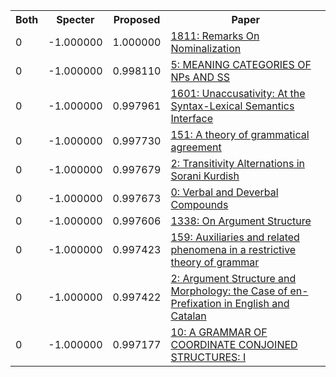 <html><table><tr>
<th>Both</th>
<th>Specter</th>
<th>Proposed</th>
<th>Paper</th>
</tr>
<tr>
<td>0</td>
<td>-1.000000</td>
<td>1.000000</td>
<td><a href="https://www.semanticscholar.org/paper/a341279eab673f136a1f3347eed49c3d3ef07820">1811: Remarks On Nominalization</a></td>
</tr>
<tr>
<td>0</td>
<td>-1.000000</td>
<td>0.998110</td>
<td><a href="https://www.semanticscholar.org/paper/103cc014e1a58ecf1335dec003a84ace96138a79">5: MEANING CATEGORIES OF NPs AND SS</a></td>
</tr>
<tr>
<td>0</td>
<td>-1.000000</td>
<td>0.997961</td>
<td><a href="https://www.semanticscholar.org/paper/524d99b479dcb38dec4e5e05dae13fd3cac768aa">1601: Unaccusativity: At the Syntax-Lexical Semantics Interface</a></td>
</tr>
<tr>
<td>0</td>
<td>-1.000000</td>
<td>0.997730</td>
<td><a href="https://www.semanticscholar.org/paper/c4d3752e69dd75adfc57f2a9bc7bb7bd6454a3bc">151: A theory of grammatical agreement</a></td>
</tr>
<tr>
<td>0</td>
<td>-1.000000</td>
<td>0.997679</td>
<td><a href="https://www.semanticscholar.org/paper/af4ed8d527639c97f1733d11fd5cddeca2cd99b3">2: Transitivity Alternations in Sorani Kurdish</a></td>
</tr>
<tr>
<td>0</td>
<td>-1.000000</td>
<td>0.997673</td>
<td><a href="https://www.semanticscholar.org/paper/33e6a43b2c133d4b6f89cc6e7881004a4d63dfa2">0: Verbal and Deverbal Compounds</a></td>
</tr>
<tr>
<td>0</td>
<td>-1.000000</td>
<td>0.997606</td>
<td><a href="https://www.semanticscholar.org/paper/c847acb03f2855198b7f2a5053947ff8caa96f4b">1338: On Argument Structure</a></td>
</tr>
<tr>
<td>0</td>
<td>-1.000000</td>
<td>0.997423</td>
<td><a href="https://www.semanticscholar.org/paper/6b7b41a5a1ea062ab7dc4bb481634af7eeffd8c0">159: Auxiliaries and related phenomena in a restrictive theory of grammar</a></td>
</tr>
<tr>
<td>0</td>
<td>-1.000000</td>
<td>0.997422</td>
<td><a href="https://www.semanticscholar.org/paper/55418195b0715682f8bd0f56df6ee5800ea9b7f5">2: Argument Structure and Morphology: the Case of en- Prefixation in English and Catalan</a></td>
</tr>
<tr>
<td>0</td>
<td>-1.000000</td>
<td>0.997177</td>
<td><a href="https://www.semanticscholar.org/paper/e730fb41e14637bbc22badba4fb2229948be9bc0">10: A GRAMMAR OF COORDINATE CONJOINED STRUCTURES: I</a></td>
</tr>
</table></html>
